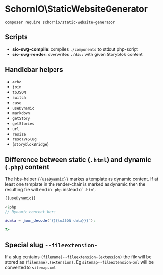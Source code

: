 # SchornIO\\StaticWebsiteGenerator

```
composer require schornio/static-website-generator
```

## Scripts

- **sio-swg-compile**: compiles `./components` to stdout php-script
- **sio-swg-render**: overwrites `./dist` with given Storyblok content

## Handlebar helpers

- `echo`
- `join`
- `toJSON`
- `switch`
- `case`
- `useDynamic`
- `markdown`
- `getStory`
- `getStories`
- `url`
- `resize`
- `resolveSlug`
- (`storyblokBridge`)

## Difference between static (`.html`) and dynamic (`.php`) content

The hbs-helper `{{useDynamic}}` markes a template as dynamic content. If at least one template in the render-chain is marked as dynamic then the resulting file will end in `.php` instead of `.html`.

```php
{{useDynamic}}

<?php
// Dynamic content here

$data = json_decode("{{{toJSON data}}}");

?>
```

## Special slug `--fileextension-`

If a slug contains `(filename)--fileextension-(extension)` the file will be stored as `(filename).(extension)`. Eg `sitemap--fileextension-xml` will be converted to `sitemap.xml`

